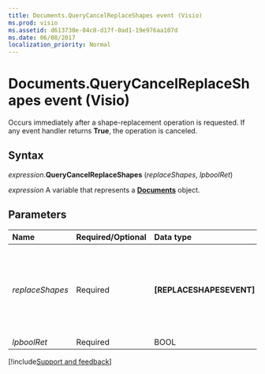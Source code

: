 ```yaml
---
title: Documents.QueryCancelReplaceShapes event (Visio)
ms.prod: visio
ms.assetid: d613730e-04c8-d17f-0ad1-19e976aa107d
ms.date: 06/08/2017
localization_priority: Normal
---
```



# Documents.QueryCancelReplaceShapes event (Visio)

Occurs immediately after a shape-replacement operation is requested. If any event handler returns  **True**, the operation is canceled.


## Syntax

_expression_.**QueryCancelReplaceShapes** (_replaceShapes_, _lpboolRet_)

_expression_ A variable that represents a **[Documents](Visio.Documents.md)** object.


## Parameters

|Name|Required/Optional|Data type|Description|
|:-----|:-----|:-----|:-----|
| _replaceShapes_|Required|**[REPLACESHAPESEVENT]**|An object whose properties return information about the shape-replacement operation.|
| _lpboolRet_|Required|BOOL||



[!include[Support and feedback](~/includes/feedback-boilerplate.md)]